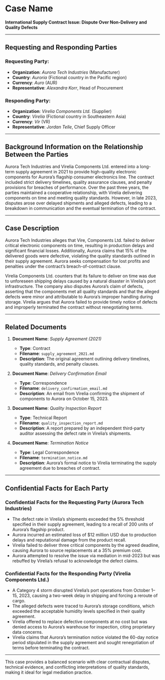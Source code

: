 

# Case Name  
**International Supply Contract Issue: Dispute Over Non-Delivery and Quality Defects**  

---

## Requesting and Responding Parties  
### **Requesting Party**:  
- **Organization**: *Aurora Tech Industries* (Manufacturer)  
- **Country**: *Auroria* (Fictional country in the Pacific region)  
- **Currency**: *Auro* (AUR)  
- **Representative**: *Alexandra Korr*, Head of Procurement  

### **Responding Party**:  
- **Organization**: *Virelia Components Ltd.* (Supplier)  
- **Country**: *Virelia* (Fictional country in Southeastern Asia)  
- **Currency**: *Vir* (VR)  
- **Representative**: *Jordan Telle*, Chief Supply Officer  

---

## Background Information on the Relationship Between the Parties  
Aurora Tech Industries and Virelia Components Ltd. entered into a long-term supply agreement in 2021 to provide high-quality electronic components for Aurora’s flagship consumer electronics line. The contract included strict delivery timelines, quality assurance clauses, and penalty provisions for breaches of performance. Over the past three years, the parties maintained a cooperative relationship, with Virelia delivering components on time and meeting quality standards. However, in late 2023, disputes arose over delayed shipments and alleged defects, leading to a breakdown in communication and the eventual termination of the contract.  

---

## Case Description  
Aurora Tech Industries alleges that Vire, Components Ltd. failed to deliver critical electronic components on time, resulting in production delays and significant financial losses. Additionally, Aurora claims that 15% of the delivered goods were defective, violating the quality standards outlined in their supply agreement. Aurora seeks compensation for lost profits and penalties under the contract’s breach-of-contract clause.  

Virelia Components Ltd. counters that its failure to deliver on time was due to unforeseen shipping delays caused by a natural disaster in Virelia’s port infrastructure. The company also disputes Aurora’s claim of defects, asserting that the components met all quality standards and that the alleged defects were minor and attributable to Aurora’s improper handling during storage. Virelia argues that Aurora failed to provide timely notice of defects and improperly terminated the contract without renegotiating terms.  

---

## Related Documents  
1. **Document Name**: *Supply Agreement (2021)*  
   - **Type**: Contract  
   - **Filename**: `supply_agreement_2021.md`  
   - **Description**: The original agreement outlining delivery timelines, quality standards, and penalty clauses.  

2. **Document Name**: *Delivery Confirmation Email*  
   - **Type**: Correspondence  
   - **Filename**: `delivery_confirmation_email.md`  
   - **Description**: An email from Virelia confirming the shipment of components to Aurora on October 15, 2023.  

3. **Document Name**: *Quality Inspection Report*  
   - **Type**: Technical Report  
   - **Filename**: `quality_inspection_report.md`  
   - **Description**: A report prepared by an independent third-party auditor assessing the defect rate in Virelia’s shipments.  

4. **Document Name**: *Termination Notice*  
   - **Type**: Legal Correspondence  
   - **Filename**: `termination_notice.md`  
   - **Description**: Aurora’s formal notice to Virelia terminating the supply agreement due to breaches of contract.  

---

## Confidential Facts for Each Party  

### **Confidential Facts for the Requesting Party (Aurora Tech Industries)**  
- The defect rate in Virelia’s shipments exceeded the 5% threshold specified in their supply agreement, leading to a recall of 200 units of Aurora’s flagship product.  
- Aurora incurred an estimated loss of $12 million USD due to production delays and reputational damage from the product recall.  
- Virelia failed to deliver three critical components by the agreed deadline, causing Aurora to source replacements at a 35% premium cost.  
- Aurora attempted to resolve the issue via mediation in mid-2023 but was rebuffed by Virelia’s refusal to acknowledge the defect claims.  

### **Confidential Facts for the Responding Party (Virelia Components Ltd.)**  
- A Category 4 storm disrupted Virelia’s port operations from October 1–15, 2023, causing a two-week delay in shipping and forcing a reroute of cargo.  
- The alleged defects were traced to Aurora’s storage conditions, which exceeded the acceptable humidity levels specified in their quality agreement.  
- Virelia offered to replace defective components at no cost but was denied access to Aurora’s warehouse for inspection, citing proprietary data concerns.  
- Virelia claims that Aurora’s termination notice violated the 60-day notice period stipulated in the supply agreement and sought renegotiation of terms before terminating the contract.  

--- 

This case provides a balanced scenario with clear contractual disputes, technical evidence, and conflicting interpretations of quality standards, making it ideal for legal mediation practice.